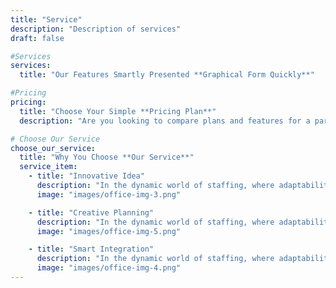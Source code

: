 ```yaml
---
title: "Service"
description: "Description of services"
draft: false

#Services
services:
  title: "Our Features Smartly Presented **Graphical Form Quickly**"

#Pricing
pricing:
  title: "Choose Your Simple **Pricing Plan**"
  description: "Are you looking to compare plans and features for a particular product or service? This will help me give you a more accurate comparison."

# Choose Our Service
choose_our_service:
  title: "Why You Choose **Our Service**"
  service_item:
    - title: "Innovative Idea"
      description: "In the dynamic world of staffing, where adaptability and precision are paramount, there are individuals who not only meet"
      image: "images/office-img-3.png"

    - title: "Creative Planning"
      description: "In the dynamic world of staffing, where adaptability and precision are paramount, there are individuals who not only meet"
      image: "images/office-img-5.png"

    - title: "Smart Integration"
      description: "In the dynamic world of staffing, where adaptability and precision are paramount, there are individuals who not only meet"
      image: "images/office-img-4.png"
---
```

